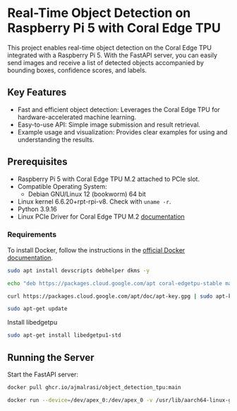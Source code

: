 #  Real-Time Object Detection on Raspberry Pi 5 with Coral Edge TPU

This project enables real-time object detection on the Coral Edge TPU integrated with a Raspberry Pi 5. With the FastAPI server, you can easily send images and receive a list of detected objects accompanied by bounding boxes, confidence scores, and labels.

## Key Features

 - Fast and efficient object detection: Leverages the Coral Edge TPU for hardware-accelerated machine learning.
 - Easy-to-use API: Simple image submission and result retrieval.
 - Example usage and visualization: Provides clear examples for using and understanding the results.

## Prerequisites

- Raspberry Pi 5 with Coral Edge TPU M.2 attached to PCIe slot.
- Compatible Operating System:
  - Debian GNU/Linux 12 (bookworm) 64 bit
- Linux kernel 6.6.20+rpt-rpi-v8. Check with `uname -r`.
- Python 3.9.16
- Linux PCIe Driver for Coral Edge TPU M.2 [documentation](https://coral.ai/docs/notes/build-coral/)

### Requirements

To install Docker, follow the instructions in the [official Docker documentation](https://docs.docker.com/engine/install/debian/#install-using-the-repository).


```bash
sudo apt install devscripts debhelper dkms -y

echo "deb https://packages.cloud.google.com/apt coral-edgetpu-stable main" | sudo tee /etc/apt/sources.list.d/coral-edgetpu.list

curl https://packages.cloud.google.com/apt/doc/apt-key.gpg | sudo apt-key add -

sudo apt-get update
```
Install libedgetpu
```bash
sudo apt-get install libedgetpu1-std
```

## Running the Server

Start the FastAPI server:

```bash
docker pull ghcr.io/ajmalrasi/object_detection_tpu:main
```

```bash
docker run --device=/dev/apex_0:/dev/apex_0 -v /usr/lib/aarch64-linux-gnu:/usr/lib/aarch64-linux-gnu:ro -p 8000:8000 -it <image>
```
